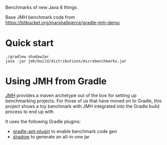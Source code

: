 Benchmarks of new Java 8 things

Base JMH benchmark code from https://bitbucket.org/marshallpierce/gradle-jmh-demo

# Quick start

```
./gradlew shadowJar
java -jar jmh/build/distributions/microbenchmarks.jar
```
# Using JMH from Gradle

[JMH](http://openjdk.java.net/projects/code-tools/jmh/) provides a maven archetype out of the box for setting up benchmarking projects. For those of us that have moved on to Gradle, this project shows a toy benchmark with JMH integrated into the Gradle build process to end up with

It uses the following Gradle plugins:

- [gradle-apt-plugin](https://github.com/Jimdo/gradle-apt-plugin) to enable benchmark code gen
- [shadow](https://github.com/johnrengelman/shadow) to generate an all-in-one jar
